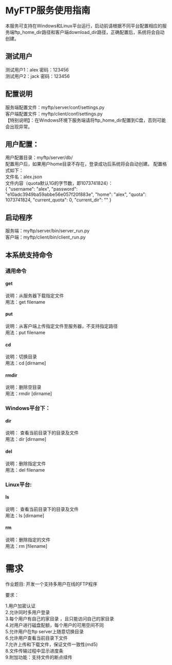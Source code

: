# MyFTP服务使用指南
本服务可支持在Windows和Linux平台运行，启动前请根据不同平台配置相应的服务端ftp_home_dir路径和客户端download_dir路径，正确配置后，系统将会自动创建。

## 测试用户
测试用户1：alex 密码：123456  
测试用户2：jack 密码：123456

## 配置说明
服务端配置文件：myftp/server/conf/settings.py  
客户端配置文件：myftp/client/conf/settings.py  
【特别说明】：在Windows环境下服务端请将ftp_home_dir配置到C盘，否则可能会出现异常。

## 用户配置：
用户配置目录：myftp/server/db/  
配置用户后，如果用户home目录不存在，登录成功后系统将会自动创建。
配置格式如下：  
文件名：alex.json  
文件内容（quota默认1G的字节数，即1073741824）：  
{
  "username": "alex",
  "password": "e10adc3949ba59abbe56e057f20f883e",
  "home": "alex",
  "quota": 1073741824,
  "current_quota": 0,
  "current_dir": ""
}

## 启动程序
服务端：myftp/server/bin/server_run.py  
客户端：myftp/client/bin/client_run.py

## 本系统支持命令

### 通用命令
#### get
说明：从服务器下载指定文件   
用法：get filename

#### put
说明：从客户端上传指定文件至服务器，不支持指定路径   
用法：put filename

#### cd
说明：切换目录   
用法：cd [dirname]

#### rmdir
说明：删除空目录   
用法：rmdir [dirname]

### Windows平台下：
#### dir
说明： 查看当前目录下的目录及文件   
用法：dir [dirname]

#### del
说明：删除指定文件  
用法：del filename

### Linux平台:
#### ls
说明： 查看当前目录下的目录及文件   
用法：ls [dirname]

#### rm
说明：删除指定的文件   
用法：rm [filename]



              
            

       

# 需求
作业题目: 开发一个支持多用户在线的FTP程序

要求：

1.用户加密认证   
2.允许同时多用户登录   
3.每个用户有自己的家目录 ，且只能访问自己的家目录   
4.对用户进行磁盘配额，每个用户的可用空间不同   
5.允许用户在ftp server上随意切换目录    
6.允许用户查看当前目录下文件    
7.允许上传和下载文件，保证文件一致性(md5)   
8.文件传输过程中显示进度条    
9.附加功能：支持文件的断点续传



